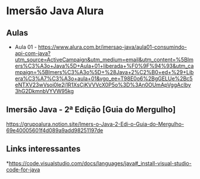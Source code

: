 # Imersão Java Alura

## Aulas

* Aula 01 - https://www.alura.com.br/imersao-java/aula01-consumindo-api-com-java?utm_source=ActiveCampaign&utm_medium=email&utm_content=%5BImers%C3%A3o+Java%5D+Aula+01+liberada+%F0%9F%94%93&utm_campaign=%5BImers%C3%A3o%5D+%28Java+2%C2%B0+ed+%29+Libera%C3%A7%C3%A3o+aula+01&vgo_ee=T98E0o6%2BgGELUe%2Bc5eNTXV23wVsoi0le2j1R1XsCjKVVVcX0P5o%3D%3An0OUmApVggAcIby3hG2DkmnbVYVW95kg

## Imersão Java - 2ª Edição [Guia do Mergulho]

https://grupoalura.notion.site/Imers-o-Java-2-Edi-o-Guia-do-Mergulho-69e40005601f4d089a9add98251197de

## Links interessantes

*https://code.visualstudio.com/docs/languages/java#_install-visual-studio-code-for-java
